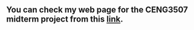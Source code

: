 <h2>You can check my web page for the CENG3507 midterm project from this <a href="https://furkanaknc.github.io/ceng3507-midterm-project/" target="_blank" rel="noopener noreferrer">link</a>.</h2>
